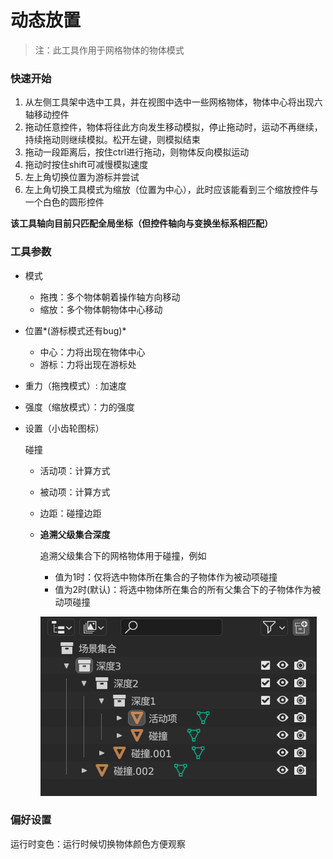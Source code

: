 # 动态放置

> 注：此工具作用于网格物体的物体模式

### 快速开始

1. 从左侧工具架中选中工具，并在视图中选中一些网格物体，物体中心将出现六轴移动控件
2. 拖动任意控件，物体将往此方向发生移动模拟，停止拖动时，运动不再继续，持续拖动则继续模拟。松开左键，则模拟结束
3. 拖动一段距离后，按住ctrl进行拖动，则物体反向模拟运动
4. 拖动时按住shift可减慢模拟速度
5. 左上角切换位置为游标并尝试
6. 左上角切换工具模式为缩放（位置为中心），此时应该能看到三个缩放控件与一个白色的圆形控件

**该工具轴向目前只匹配全局坐标（但控件轴向与变换坐标系相匹配）**


### 工具参数

+ 模式
  + 拖拽：多个物体朝着操作轴方向移动
  + 缩放：多个物体朝物体中心移动
  
+ 位置*(游标模式还有bug)*
  + 中心：力将出现在物体中心
  + 游标：力将出现在游标处

+ 重力（拖拽模式）: 加速度
  
+ 强度（缩放模式）：力的强度

+ 设置（小齿轮图标）

  碰撞

  + 活动项：计算方式

  + 被动项：计算方式

  + 边距：碰撞边距

  + **追溯父级集合深度**

    追溯父级集合下的网格物体用于碰撞，例如

    + 值为1时：仅将选中物体所在集合的子物体作为被动项碰撞
    + 值为2时(默认)：将选中物体所在集合的所有父集合下的子物体作为被动项碰撞

    ![](./coll_tips.png)


### 偏好设置

运行时变色：运行时候切换物体颜色方便观察